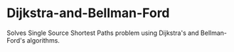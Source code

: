 # Dijkstra-and-Bellman-Ford
Solves Single Source Shortest Paths problem using Dijkstra's and Bellman-Ford's algorithms.
